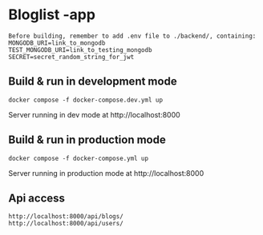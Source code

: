 # Bloglist -app

```
Before building, remember to add .env file to ./backend/, containing:
MONGODB_URI=link_to_mongodb
TEST_MONGODB_URI=link_to_testing_mongodb
SECRET=secret_random_string_for_jwt
```

## Build & run in development mode

```
docker compose -f docker-compose.dev.yml up
```

Server running in dev mode at http://localhost:8000

## Build & run in production mode

```
docker compose -f docker-compose.yml up
```

Server running in production mode at http://localhost:8000

## Api access

```
http://localhost:8000/api/blogs/
http://localhost:8000/api/users/
```
